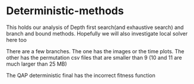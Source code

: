 # Deterministic-methods

This holds our analysis of Depth first search(and exhaustive search) and branch and bound methods. Hopefully we will also 
investigate local solver here too

There are a few branches. The one has the images or the time plots. The other has the permutation csv files that are smaller than 9 (10 and 11 are much larger than 25 MB)

The QAP deterministic final has the incorrect fitness function
